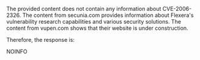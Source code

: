 The provided content does not contain any information about CVE-2006-2326. The content from secunia.com provides information about Flexera's vulnerability research capabilities and various security solutions. The content from vupen.com shows that their website is under construction.

Therefore, the response is:

NOINFO